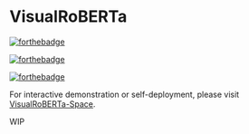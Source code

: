 # VisualRoBERTa

[![forthebadge](https://forthebadge.com/images/badges/works-on-my-machine.svg)](https://forthebadge.com)

[![forthebadge](https://forthebadge.com/images/badges/made-with-python.svg)](https://forthebadge.com)

[![forthebadge](https://forthebadge.com/images/badges/powered-by-black-magic.svg)](https://forthebadge.com)

For interactive demonstration or self-deployment, please visit [VisualRoBERTa-Space](https://github.com/dinhanhx/VisualRoBERTa-Space).

WIP